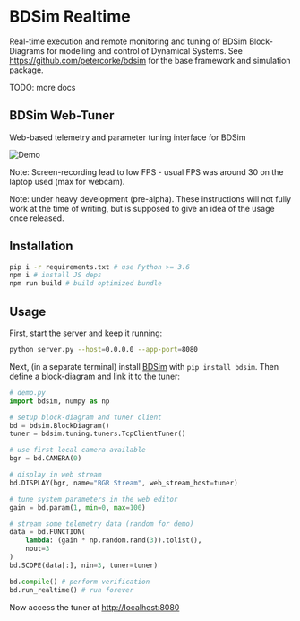 # BDSim Realtime

Real-time execution and remote monitoring and tuning of BDSim Block-Diagrams for modelling and control of Dynamical Systems.
See https://github.com/petercorke/bdsim for the base framework and simulation package.

TODO: more docs

## BDSim Web-Tuner

Web-based telemetry and parameter tuning interface for BDSim

![Demo](./demo.gif)

Note: Screen-recording lead to low FPS - usual FPS was around 30 on the laptop used (max for webcam).

Note: under heavy development (pre-alpha). These instructions will not fully work at the time of writing, but is supposed to give an idea of the usage once released.

## Installation

```bash
pip i -r requirements.txt # use Python >= 3.6
npm i # install JS deps
npm run build # build optimized bundle
```

## Usage

First, start the server and keep it running:

```bash
python server.py --host=0.0.0.0 --app-port=8080
```

Next, (in a separate terminal) install [BDSim](httpsserver://github.com/petercorke/bdsim) with `pip install bdsim`. Then define a block-diagram and link it to the tuner:

```python
# demo.py
import bdsim, numpy as np

# setup block-diagram and tuner client
bd = bdsim.BlockDiagram()
tuner = bdsim.tuning.tuners.TcpClientTuner()

# use first local camera available
bgr = bd.CAMERA(0)

# display in web stream
bd.DISPLAY(bgr, name="BGR Stream", web_stream_host=tuner)

# tune system parameters in the web editor
gain = bd.param(1, min=0, max=100)

# stream some telemetry data (random for demo)
data = bd.FUNCTION(
    lambda: (gain * np.random.rand(3)).tolist(),
    nout=3
)
bd.SCOPE(data[:], nin=3, tuner=tuner)

bd.compile() # perform verification
bd.run_realtime() # run forever
```

Now access the tuner at [http://localhost:8080]()
